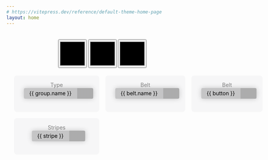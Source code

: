 ```yaml
---
# https://vitepress.dev/reference/default-theme-home-page
layout: home
---
```


<main> <!-- markdownlint-disable-line MD041 -->
  <SVGBelt :belt-props="belt" />
  <div>
     <input
        v-if="colorCount > 0"
        class="colorSwatch"
        type="color"
        v-model="color1"
      />
     <input
        v-if="colorCount > 1"
        class="colorSwatch"
        type="color"
        v-model="color2"
     />
     <input
        v-if="colorCount > 2"
        class="colorSwatch"
        type="color"
        v-model="color3"
     />
  </div>
  <div class="controls">
    <div class="control">
       <label for="beltGroup">Type</label>
       <select
          id="beltGroup"
          v-model="selectedBeltGroup"
          style="margin-left: 10px;"
          @change="beltGroupChanged(selectedBeltGroup)"
       >
          <option
             v-for="group in beltGroups"
             :value="group.value"
          >
             {{ group.name }}
          </option>
       </select>
    </div>
    <div
       v-if="selectedBeltGroup === 0"
       class="control"
    >
       <label for="beltTypeIBJJF">Belt</label>
       <select
          id="beltTypeIBJJF"
          v-model="beltTypeIBJJF"
          style="margin-left: 10px;"
          @change="pickBeltIBJJF(beltTypeIBJJF)"
       >
          <option
             v-for="(belt, index) in ibjjfSystem.belts"
             :key="index"
             :value="belt.name"
          >
             {{ belt.name }}
          </option>
       </select>
    </div>
    <div
       v-else-if="selectedBeltGroup === 1"
       class="control"
    >
       <label for="beltTypeCustom">Belt</label>
       <select
          id="beltTypeCustom"
          v-model="beltTypeCustom"
          style="margin-left: 10px;"
          @change="pickBeltCustom(beltTypeCustom)"
       >
          <option
             v-for="(button, index) in beltTypes"
             :value="button"
          >
             {{ button }}
          </option>
       </select>
    </div>
    <div class="control">
       <label for="stripeCount">Stripes</label>
       <select
          id="stripeCount"
          v-model="stripesSelected"
          style="margin-left: 10px;"
          @change="updateStripeCount(stripesSelected)"
       >
          <option
             v-for="(stripe, index) in stripesAvailable"
             :value="stripe"
          >
             {{ stripe }}
          </option>
       </select>
    </div>
  </div>
</main>

<script setup>
import {
  SVGBelt,
  getPredefinedBelt,
  beltTypes,
  getRandomBelt,
  ibjjfJSON,
  BeltSystem
} from 'vue-svg-belt'
import { ref, watch } from 'vue'

const ibjjfSystem = new BeltSystem(ibjjfJSON);

const beltGroups = [
  { name: "IBJJF", value: 0 },
  { name: "Custom", value: 1 },
  { name: "Random", value: 2}
];
const color1 = ref('#FF0000');
const color2 = ref('#FFFFFF');
const color3 = ref('#0000FF');
const beltTypeCustom = ref('Striped');
const beltTypeIBJJF = ref('White');
const belt = ref(undefined);
const colorCount = ref(0);
const selectedBeltGroup = ref(0);
const stripesSelected = ref(0);
const stripesAvailable = ref([]);

const updateBeltCustom = () => {
  belt.value = getPredefinedBelt(
    "Belt Name",
    beltTypeCustom.value,
    color1.value,
    color2.value,
    color3.value,
    "#000000",
    true,
    "#000000",
    "#000000",
    false,
    "",
    "",
    "#FFFFFF",
    stripesSelected.value,
    "Right",
    "My Title",
    "My Description",
    "",
    ""
  );
};

watch (color1, () => {
  updateBeltCustom();
});

watch (color2, () => {
  updateBeltCustom();
});

watch (color3, () => {
  updateBeltCustom();
});

const pickBeltIBJJF = (beltName) => {
  setStripeSelect();
  const newBelt = ibjjfSystem.getBeltPropsByName(beltName, stripesSelected.value);
  belt.value = newBelt;
  colorCount.value = 0;
}

const pickBeltCustom = (newBeltType) => {
  setColorCount(newBeltType);
  beltTypeCustom.value = newBeltType;
  updateBeltCustom();
}

const setColorCount = (beltType) => {
  switch (beltType) {
    case "Solid":
      colorCount.value = 1;
      break;
    case "Coral":
    case "Split":
    case "Checkered":
      colorCount.value = 2;
      break;
    case "Striped":
      colorCount.value = 3;
      break;
    case "Crazy":
      colorCount.value = 0;
      break;
  }
};

const updateStripeCount = (stripeCount) => {
  beltGroupChanged(selectedBeltGroup.value);
};

const beltGroupChanged = (groupValue) => {
  setStripeSelect();
  if (groupValue === 0) { // IBJJF Belts
     pickBeltIBJJF(beltTypeIBJJF.value);
  } else if (groupValue === 1) { // Custom Belts
     pickBeltCustom(beltTypeCustom.value);
     updateBeltCustom();
  } else if (groupValue ===  2) { // Random Belts
     colorCount.value = 0;
     belt.value = getRandomBelt(
        true,
        false,
        stripesSelected.value,
        "Right",
        "transition: all 1.0s ease-in-out;",
        ["Solid", "Striped", "Coral", "Split", "Checkered", "Crazy"],
        "2000"
     );
  };
};

const setStripeSelect = () => {
  switch (selectedBeltGroup.value) {
    case 0: // IBJJF
      switch (beltTypeIBJJF.value) {
        case "Black":
          stripesAvailable.value = [0, 1, 2, 3, 4, 5];
          break;
        case "Red/Black":
          stripesAvailable.value = [7];
          stripesSelected.value = 7;
          break;
        case "Red/White":
          stripesAvailable.value = [8];
          stripesSelected.value = 8;
          break;
        case "Red":
          stripesAvailable.value = [9, 10];
          break;
        default:
          stripesAvailable.value = [0, 1, 2, 3 ,4];
          break;
      }
      break;
    case 1: // Custom
    case 2: // Random
      stripesAvailable.value = [0, 1, 2, 3 ,4, 5, 6, 7, 8, 9, 10];
      break;
  }
  if (stripesSelected.value >
      stripesAvailable.value[stripesAvailable.value.length - 1]) {
     (stripesSelected.value = stripesAvailable.value[0]);
  } else if (stripesSelected.value < stripesAvailable.value[0]) {
     stripesSelected.value = stripesAvailable.value[0];
  }
};

pickBeltIBJJF(beltTypeIBJJF.value);

</script>

<style scoped>
main {
  padding: 20px;
  text-align: center;
}

.control {
  background-color: #F6F6F7;
  color: white;
  padding: 1rem;
  height: 4rem;
  border-radius: 0.5rem;
}

.dark .control {
  background-color: #434245;
}

.controls {
  max-width: 1200px;
  margin: 0 auto;
  display: grid;
  grid-gap: 1rem;
  padding-top: 20px;
}

/*Screen larger than 600px? 2 column*/
@media (min-width: 600px) {
  .controls { grid-template-columns: repeat(2, 1fr); }
}

/*Screen larger than 900px? 3 columns*/
@media (min-width: 900px) {
  .controls { grid-template-columns: repeat(3, 1fr); }
}

label {
  color: gray;
}

.dark label {
  color: #FFFFFF;
}

select {
  /*Reset*/
  -webkit-appearance: none;
     -moz-appearance: none;
          appearance: none;
  border: 0;
  outline: 0;
  font: inherit;
  /*Personalize*/
  height: 2em;
  padding: 0 4em 0 1em;
  background: url(/caret-black.svg) no-repeat right 0.8em center/1.4em,
     linear-gradient(to left,
     rgba(0, 0, 0, 0.3) 3em,
     rgba(0, 0, 0, 0.2) 3em);
  color: black;
  border-radius: 0.25em;
  box-shadow: 0 0 1em 0 rgba(0, 0, 0, 0.2);
  cursor: pointer;
  /*<option> colors*/
  /*Remove focus outline*/
  /*Remove IE arrow*/
}

.dark select {
  background: url(/caret-white.svg) no-repeat right 0.8em center/1.4em,
     linear-gradient(to left, rgba(255, 255, 255, 0.3) 3em,
     rgba(255, 255, 255, 0.2) 3em);
  color: white;
}

select option {
  color: inherit;
  background-color: #320a28;
}

select:focus {
  outline: none;
}

select::-ms-expand {
  display: none;
}

.colorSwatch {
  width: 75px;
  height: 75px;
  cursor: pointer;
}
</style>
